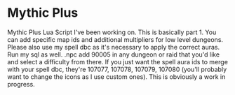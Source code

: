 # Mythic Plus
Mythic Plus Lua Script I've been working on. This is basically part 1. You can add specific map ids and additional multipliers for low level dungeons. Please also use my spell dbc as it's necessary to apply the correct auras. Run my sql as well. .npc add 90005 in any dungeon or raid that you'd like and select a difficulty from there.
If you just want the spell aura ids to merge with your spell dbc, they're 107077, 107078, 107079, 107080 (you'll probably want to change the icons as I use custom ones). This is obviously a work in progress.
